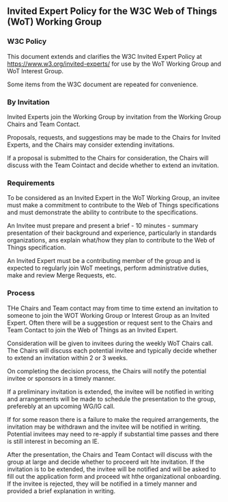 ## Invited Expert Policy for the W3C Web of Things (WoT) Working Group

### W3C Policy

This document extends and clarifies the W3C Invited Expert Policy at https://www.w3.org/invited-experts/ for use by the WoT Working Group and WoT Interest Group.

Some items from the W3C document are repeated for convenience.

### By Invitation

Invited Experts join the Working Group by invitation from the Working Group Chairs and Team Contact. 

Proposals, requests, and suggestions may be made to the Chairs for Invited Experts, and the Chairs may consider extending invitations. 

If a proposal is submitted to the Chairs for consideration, the Chairs will discuss with the Team Cointact and decide whether to extend an invitation.

### Requirements

To be considered as an Invited Expert in the WoT Working Group, an invitee must make a commitment to contribute to the Web of Things specifications and must demonstrate the ability to contribute to the specifications. 

An Invitee must prepare and present a brief - 10 minutes - summary presentation of their background and experience, particularly in standards organizations, ans explain what/how they plan to contribute to the Web of Things specification.

An Invited Expert must be a contributing member of the group and is expected to regularly join WoT meetings, perform administrative duties, make and review Merge Requests, etc.

### Process

THe Chairs and Team contact may from time to time extend an invitation to someone to join the WOT Working Group or Interest Group as an Invited Expert. Often there will be a suggestion or request sent to the Chairs and Team Contact to join the Web of Things as an Invited Expert.

Consideration will be given to invitees during the weekly WoT Chairs call. The Chairs will discuss each potential invitee and typically decide whether to extend an invitation within 2 or 3 weeks.

On completing the decision process, the Chairs will notify the potential invitee or sponsors in a timely manner.

If a preliminary invitation is extended, the invitee will be notified in writing and arrangements will be made to schedule the presentation to the group, preferebly at an upcoming WG/IG call.

If for some reason there is a failure to make the required arrangements, the invitation may be withdrawn and the invitee will be notified in writing. Potential invitees may need to re-apply if substantial time passes and there is still interest in becoming an IE.

After the presentation, the Chairs and Team Contact will discuss with the group at large and decide whether to proceerd wit hte invitation. If the invitation is to be extended, the invitee will be notified and will be asked to fill out the application form and proceed wit hthe organizational onboarding. If the invitee is rejected, they will be notified in a timely manner and provided a brief explanation in writing. 
